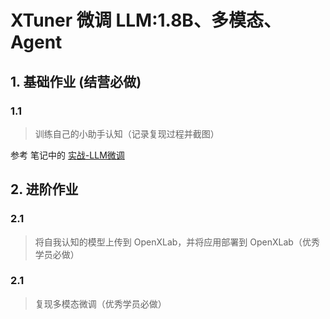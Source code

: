 # XTuner 微调 LLM:1.8B、多模态、Agent

## 1. 基础作业 (结营必做)
### 1.1
> 训练自己的小助手认知（记录复现过程并截图）

参考 笔记中的 [实战-LLM微调](note.md#实战-llm微调)

## 2. 进阶作业
### 2.1
> 将自我认知的模型上传到 OpenXLab，并将应用部署到 OpenXLab（优秀学员必做）

### 2.1
> 复现多模态微调（优秀学员必做）

